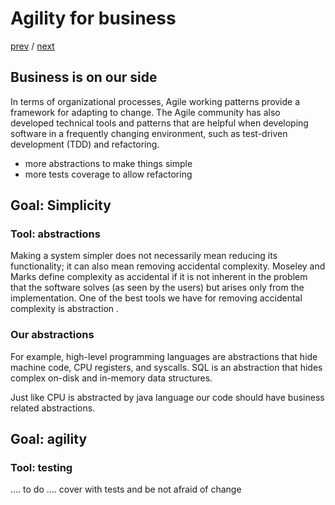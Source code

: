 # Agility for business

[prev](./slide-4.md) / [next](./slide-6.md)

## Business is on our side

In terms of organizational processes, Agile working patterns provide a framework for adapting to change. The Agile community has also developed technical tools and patterns that are helpful when developing software in a frequently changing environment, such as test-driven development (TDD) and refactoring.

- more abstractions to make things simple
- more tests coverage to allow refactoring

## Goal: Simplicity

### Tool: abstractions

Making a system simpler does not necessarily mean reducing its functionality; it can also mean removing accidental complexity. Moseley and Marks define complexity as accidental if it is not inherent in the problem that the software solves (as seen by the users) but arises only from the implementation. One of the best tools we have for removing accidental complexity is abstraction .

### Our abstractions

For example, high-level programming languages are abstractions that hide machine code, CPU registers, and syscalls. SQL is an abstraction that hides complex on-disk and in-memory data structures.

Just like CPU is abstracted by java language our code should have business related abstractions. 

## Goal: agility

### Tool: testing

.... to do ....
cover with tests and be not afraid of change